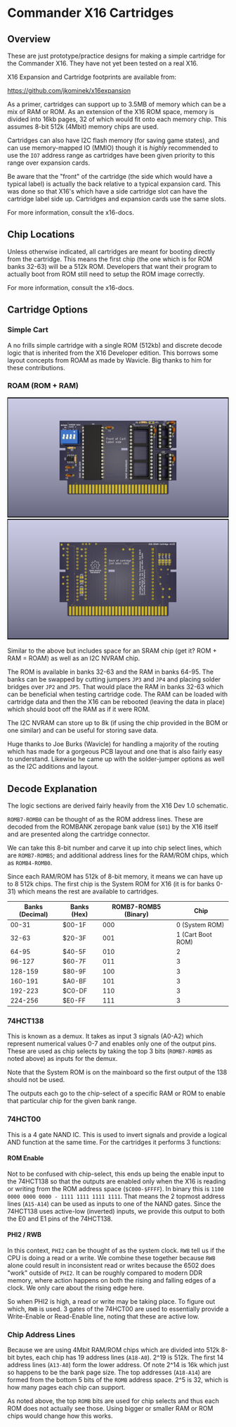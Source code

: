 # Commander X16 Cartridges

## Overview

These are just prototype/practice designs for making a simple cartridge
for the Commander X16. They have not yet been tested on a real X16.

X16 Expansion and Cartridge footprints are available from:

https://github.com/jkominek/x16expansion

As a primer, cartridges can support up to 3.5MB of memory which can be a mix of RAM or ROM.
As an extension of the X16 ROM space, memory is divided into 16kb pages, 32 of which would
fit onto each memory chip. This assumes 8-bit 512k (4Mbit) memory chips are used.

Cartridges can also have I2C flash memory (for saving game states), and can use 
memory-mapped IO (MMIO) though it is *highly* recommended to use the `IO7`
address range as cartridges have been given priority to this range over expansion cards.

Be aware that the "front" of the cartridge (the side which would have a typical label) is actually 
the back relative to a typical expansion card. This was done so that X16's which have a side cartridge 
slot can have the cartridge label side up. Cartridges and expansion cards use the same slots.

For more information, consult the x16-docs. 

## Chip Locations

Unless otherwise indicated, all cartridges are meant for booting directly from the cartridge.
This means the first chip (the one which is for ROM banks 32-63) will be a 512k ROM. Developers
that want their program to actually boot from ROM still need to setup the ROM image correctly.

For more information, consult the x16-docs.

## Cartridge Options

### Simple Cart

A no frills simple cartridge with a single ROM (512kb) and discrete decode logic that is inherited 
from the X16 Developer edition. This borrows some layout concepts from ROAM as made by Wavicle.
Big thanks to him for these contributions.

### ROAM (ROM + RAM)

![ROAM Front](docs/images/ROAM-0.03-front.png "ROAM Front")
![ROAM Back](docs/images/ROAM-0.03-back.png "ROAM Back")

Similar to the above but includes space for an SRAM chip (get it? ROM + RAM = ROAM) as well as an I2C NVRAM chip. 

The ROM is available in banks 32-63 and the RAM in banks 64-95. The banks can be 
swapped by cutting jumpers `JP3` and `JP4` and placing solder bridges over `JP2` and `JP5`.
That would place the RAM in banks 32-63 which can be beneficial when testing cartridge code.
The RAM can be loaded with cartridge data and then the X16 can be rebooted (leaving the 
data in place) which should boot off the RAM as if it were ROM.

The I2C NVRAM can store up to 8k (if using the chip provided in the BOM or one similar)
and can be useful for storing save data.

Huge thanks to Joe Burks (Wavicle) for handling a majority of the routing which has made for a 
gorgeous PCB layout and one that is also fairly easy to understand. Likewise he came up with
the solder-jumper options as well as the I2C additions and layout.

## Decode Explanation

The logic sections are derived fairly heavily from the X16 Dev 1.0 schematic.

`ROMB7-ROMB0` can be thought of as the ROM address lines. These are decoded from the
ROMBANK zeropage bank value (`$01`) by the X16 itself and are presented along the cartridge
connector.

We can take this 8-bit number and carve it up into chip select lines, which are `ROMB7-ROMB5`;
and additional address lines for the RAM/ROM chips, which as `ROMB4-ROMB0`.

Since each RAM/ROM has 512k of 8-bit memory, it means we can have up to 8 512k chips. 
The first chip is the System ROM for X16 (it is for banks 0-31) which means the rest
are available to cartridges.

| Banks (Decimal) | Banks (Hex) | ROMB7-ROMB5 (Binary) | Chip              |
| --------------- | ----------- | -------------------- | ----------------- |
| 00-31           | $00-1F      | 000                  | 0 (System ROM)    |
| 32-63           | $20-3F      | 001                  | 1 (Cart Boot ROM) | 
| 64-95           | $40-5F      | 010                  | 2                 |
| 96-127          | $60-7F      | 011                  | 3                 |
| 128-159         | $80-9F      | 100                  | 3                 | 
| 160-191         | $A0-BF      | 101                  | 3                 | 
| 192-223         | $C0-DF      | 110                  | 3                 | 
| 224-256         | $E0-FF      | 111                  | 3                 | 

### 74HCT138

This is known as a demux. It takes as input 3 signals (A0-A2) which represent 
numerical values 0-7 and enables only one of the output pins. These are used
as chip selects by taking the top 3 bits (`ROMB7-ROMB5` as noted above) as 
inputs for the demux.

Note that the System ROM is on the mainboard so the first output of the 138 
should not be used.

The outputs each go to the chip-select of a specific RAM or ROM to enable
that particular chip for the given bank range.

### 74HCT00

This is a 4 gate NAND IC. This is used to invert signals and provide a logical AND
function at the same time. For the cartridges it performs 3 functions:

#### ROM Enable

Not to be confused with chip-select, this ends up being the enable input to the 74HCT138
so that the outputs are enabled only when the X16 is reading or writing from the ROM
address space (`$C000-$FFFF`). In binary this is
`1100 0000 0000 0000 - 1111 1111 1111 1111`. That means the 2 topmost address lines 
(`A15-A14`) can be used as inputs to one of the NAND gates. Since the 74HCT138 uses
active-low (inverted) inputs, we provide this output to both the E0 and E1 pins 
of the 74HCT138.

#### PHI2 / RWB

In this context, `PHI2` can be thought of as the system clock. `RWB` tell us if the 
CPU is doing a read or a write. We combine these together because `RWB` alone could result
in inconsistent read or writes because the 6502 does "work" outside of `PHI2`. It can be
roughly compared to modern DDR memory, where action happens on both the rising and falling
edges of a clock. We only care about the rising edge here.

So when PHI2 is high, a read or write may be taking place. To figure out which, `RWB` is used.
3 gates of the 74HCT00 are used to essentially provide a Write-Enable or Read-Enable line, 
noting that these are active low.

### Chip Address Lines

Because we are using 4Mbit RAM/ROM chips which are divided into 512k 8-bit bytes, each chip
has 19 address lines (`A18-A0`). 2^19 is 512k. The first 14 address lines (`A13-A0`) form
the lower address. Of note 2^14 is 16k which just so happens to be the bank page size.
The top addresses (`A18-A14`) are formed from the bottom 5 bits of the `ROMB` address space.
2^5 is 32, which is how many pages each chip can support.

As noted above, the top `ROMB` bits are used for chip selects and thus each ROM does not 
actually see those. Using bigger or smaller RAM or ROM chips would change how this works.
